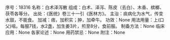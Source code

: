 序号：18316
名称：白术泽泻散
组成：白术、泽泻、陈皮（去白）、木香、槟榔、茯苓各等分。
出处：《医统》卷三十一引《医林方》。
主治：痰病化为水气，传变水鼓，不能食。
加减：痞，加积实；肿，加牵牛。
功效：None
用法用量：上(口父)咀。每服7钱，水2盏，加生姜3片，煎至8分，食前服。
制备方法：None
临床应用：None
各家论述：None
用药禁忌：None
附注：None
